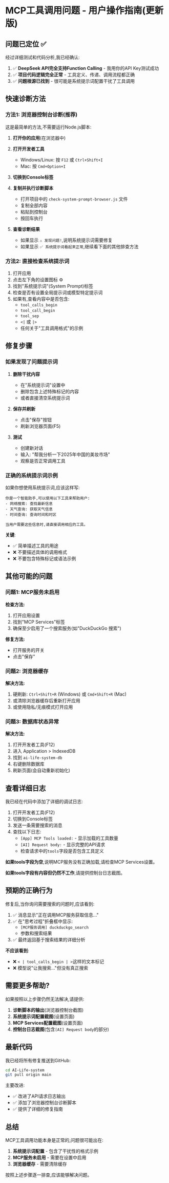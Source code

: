 # MCP工具调用问题 - 用户操作指南(更新版)

## 问题已定位 ✅

经过详细测试和代码分析,我已经确认:

1. ✅ **DeepSeek API完全支持Function Calling** - 我用你的API Key测试成功
2. ✅ **项目代码逻辑完全正常** - 工具定义、传递、调用流程都正确
3. ✅ **问题根源已找到** - 很可能是系统提示词配置干扰了工具调用

## 快速诊断方法

### 方法1: 浏览器控制台诊断(推荐)

这是最简单的方法,不需要运行Node.js脚本:

1. **打开你的应用**(在浏览器中)

2. **打开开发者工具**
   - Windows/Linux: 按 `F12` 或 `Ctrl+Shift+I`
   - Mac: 按 `Cmd+Option+I`

3. **切换到Console标签**

4. **复制并执行诊断脚本**
   - 打开项目中的 `check-system-prompt-browser.js` 文件
   - 复制全部内容
   - 粘贴到控制台
   - 按回车执行

5. **查看诊断结果**
   - 如果显示 `⚠️ 发现问题!`,说明系统提示词需要修复
   - 如果显示 `✅ 系统提示词看起来正常`,继续看下面的其他排查方法

### 方法2: 直接检查系统提示词

1. 打开应用
2. 点击左下角的设置图标 ⚙️
3. 找到"系统提示词"(System Prompt)标签
4. 检查是否有设置全局提示词或模型特定提示词
5. 如果有,查看内容中是否包含:
   - `tool_calls_begin`
   - `tool_call_begin`
   - `tool_sep`
   - `<|` 或 `|>`
   - 任何关于"工具调用格式"的示例

## 修复步骤

### 如果发现了问题提示词

1. **删除干扰内容**
   - 在"系统提示词"设置中
   - 删除包含上述特殊标记的内容
   - 或者直接清空系统提示词

2. **保存并刷新**
   - 点击"保存"按钮
   - 刷新浏览器页面(F5)

3. **测试**
   - 创建新对话
   - 输入: "帮我分析一下2025年中国的美妆市场"
   - 观察是否正常调用工具

### 正确的系统提示词示例

如果你想使用系统提示词,应该这样写:

```
你是一个智能助手,可以使用以下工具来帮助用户:
- 网络搜索: 查找最新信息
- 天气查询: 获取天气信息
- 时间查询: 查询时间和时区

当用户需要这些信息时,请直接调用相应的工具。
```

**关键**: 
- ✅ 简单描述工具的用途
- ❌ 不要描述具体的调用格式
- ❌ 不要包含特殊标记或语法示例

## 其他可能的问题

### 问题1: MCP服务未启用

**检查方法:**
1. 打开应用设置
2. 找到"MCP Services"标签
3. 确保至少启用了一个搜索服务(如"DuckDuckGo 搜索")

**修复方法:**
- 打开服务的开关
- 点击"保存"

### 问题2: 浏览器缓存

**解决方法:**
1. 硬刷新: `Ctrl+Shift+R` (Windows) 或 `Cmd+Shift+R` (Mac)
2. 或清除浏览器缓存后重新打开应用
3. 或使用隐私/无痕模式打开应用

### 问题3: 数据库状态异常

**解决方法:**
1. 打开开发者工具(F12)
2. 进入 Application > IndexedDB
3. 找到 `ai-life-system-db`
4. 右键删除数据库
5. 刷新页面(会自动重新初始化)

## 查看详细日志

我已经在代码中添加了详细的调试日志:

1. 打开开发者工具(F12)
2. 切换到Console标签
3. 发送一条需要搜索的消息
4. 查找以下日志:
   - `[App] MCP Tools loaded:` - 显示加载的工具数量
   - `[AI] Request body:` - 显示完整的API请求
   - 检查请求中的`tools`字段是否包含工具定义

**如果tools字段为空**,说明MCP服务没有正确加载,请检查MCP Services设置。

**如果tools字段有内容但仍然不工作**,请提供控制台日志截图。

## 预期的正确行为

修复后,当你询问需要搜索的问题时,应该看到:

1. ✅ 消息显示"正在调用MCP服务获取信息..."
2. ✅ 在"思考过程"折叠框中显示:
   - `[MCP服务调用] duckduckgo_search`
   - 参数和搜索结果
3. ✅ 最终返回基于搜索结果的详细分析

**不应该看到**:
- ❌ `< | tool_calls_begin | >`这样的文本标记
- ❌ 模型说"让我搜索..."但没有真正搜索

## 需要更多帮助?

如果按照以上步骤仍然无法解决,请提供:

1. **诊断脚本的输出**(浏览器控制台截图)
2. **系统提示词配置截图**(设置页面)
3. **MCP Services配置截图**(设置页面)
4. **控制台日志截图**(包含`[AI] Request body`的部分)

## 最新代码

我已经将所有修复推送到GitHub:

```bash
cd AI-Life-system
git pull origin main
```

主要改进:
- ✅ 改进了API请求日志输出
- ✅ 添加了浏览器控制台诊断脚本
- ✅ 提供了详细的修复指南

## 总结

MCP工具调用功能本身是正常的,问题很可能出在:
1. **系统提示词配置** - 包含了干扰性的格式示例
2. **MCP服务未启用** - 需要在设置中启用
3. **浏览器缓存** - 需要清除缓存

按照上述步骤逐一排查,应该能够解决问题。

